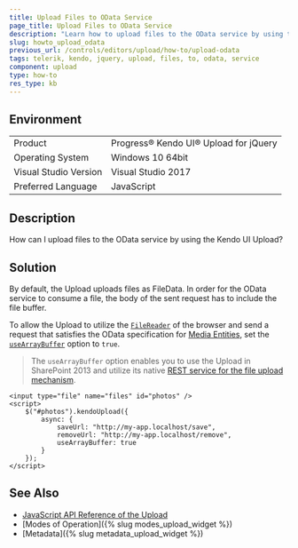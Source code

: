 ```yaml
---
title: Upload Files to OData Service
page_title: Upload Files to OData Service 
description: "Learn how to upload files to the OData service by using the Kendo UI Upload."
slug: howto_upload_odata
previous_url: /controls/editors/upload/how-to/upload-odata
tags: telerik, kendo, jquery, upload, files, to, odata, service
component: upload
type: how-to
res_type: kb
---
```


## Environment

<table>
 <tr>
  <td>Product</td>
  <td>Progress® Kendo UI® Upload for jQuery</td>
 </tr>
 <tr>
  <td>Operating System</td>
  <td>Windows 10 64bit</td>
 </tr>
 <tr>
  <td>Visual Studio Version</td>
  <td>Visual Studio 2017</td>
 </tr>
 <tr>
  <td>Preferred Language</td>
  <td>JavaScript</td>
 </tr>
</table>

## Description

How can I upload files to the OData service by using the Kendo UI Upload?

## Solution

By default, the Upload uploads files as FileData. In order for the OData service to consume a file, the body of the sent request has to include the file buffer. 

To allow the Upload to utilize the [`FileReader`](https://developer.mozilla.org/en-US/docs/Web/API/FileReader) of the browser and send a request that satisfies the OData specification for [Media Entities](http://docs.oasis-open.org/odata/odata/v4.0/errata03/os/complete/part1-protocol/odata-v4.0-errata03-os-part1-protocol-complete.html#_Toc453752304), set the [`useArrayBuffer`](/api/javascript/ui/upload/configuration/async.usearraybuffer) option to `true`.

> The `useArrayBuffer` option enables you to use the Upload in SharePoint 2013 and utilize its native [REST service for the file upload mechanism](https://msdn.microsoft.com/en-us/library/office/dn292553.aspx).



```
<input type="file" name="files" id="photos" />
<script>
    $("#photos").kendoUpload({
        async: {
            saveUrl: "http://my-app.localhost/save",
            removeUrl: "http://my-app.localhost/remove",
            useArrayBuffer: true
        }
    });
</script>
```

## See Also

* [JavaScript API Reference of the Upload](/api/javascript/ui/upload)
* [Modes of Operation]({% slug modes_upload_widget %})
* [Metadata]({% slug metadata_upload_widget %})


